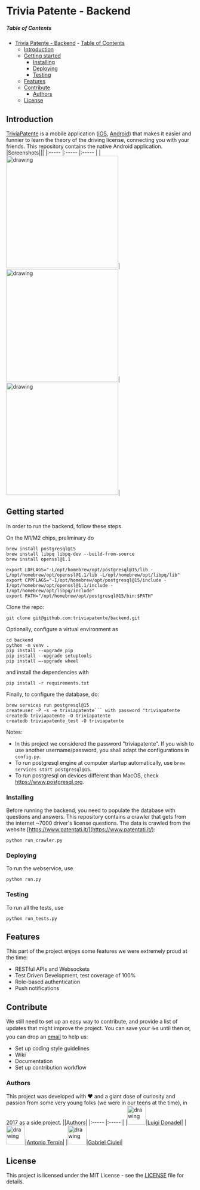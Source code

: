# Trivia Patente - Backend
##### Table of Contents
- [Trivia Patente - Backend](#trivia-patente---backend)
        - [Table of Contents](#table-of-contents)
  - [Introduction](#introduction)
  - [Getting started](#getting-started)
    - [Installing](#installing)
    - [Deploying](#deploying)
    - [Testing](#testing)
  - [Features](#features)
  - [Contribute](#contribute)
    - [Authors](#authors)
  - [License](#license)

<a name="intro"></a>
## Introduction

[TriviaPatente](https://triviapatente.github.io) is a mobile application ([iOS](https://github.com/triviapatente/ios), [Android](https://github.com/triviapatente/android)) that makes it easier and funnier to learn the theory of the driving license, connecting you with your friends.
This repository contains the native Android application.
|Screenshots|||
|:----- |:----- |:----- |
|<img src="https://github.com/triviapatente/triviapatente.github.io/blob/main/images/screen1.png" alt="drawing" width="300"/>|<img src="https://github.com/triviapatente/triviapatente.github.io/blob/main/images/screen2.png" alt="drawing" width="300"/>|<img src="https://github.com/triviapatente/triviapatente.github.io/blob/main/images/screen3.png" alt="drawing" width="300"/>|

<a name="getstarted"><a/>
## Getting started

In order to run the backend, follow these steps. 

On the M1/M2 chips, preliminary do
```console
brew install postgresql@15
brew install libpq libpq-dev --build-from-source
brew install openssl@1.1

export LDFLAGS="-L/opt/homebrew/opt/postgresql@15/lib -L/opt/homebrew/opt/openssl@1.1/lib -L/opt/homebrew/opt/libpq/lib"
export CPPFLAGS="-I/opt/homebrew/opt/postgresql@15/include -I/opt/homebrew/opt/openssl@1.1/include -I/opt/homebrew/opt/libpq/include"
export PATH="/opt/homebrew/opt/postgresql@15/bin:$PATH"
```

Clone the repo:
```console
git clone git@github.com:triviapatente/backend.git
```

Optionally, configure a virtual environment as
```console
cd backend
python -m venv .
pip install --upgrade pip
pip install --upgrade setuptools
pip install –-upgrade wheel
```
and install the dependencies with
```console
pip install -r requirements.txt
```

Finally, to configure the database, do:
```console
brew services run postgresql@15
createuser -P -s -e triviapatente``` with password "triviapatente
createdb triviapatente -O triviapatente
createdb triviapatente_test -O triviapatente
```

Notes:
+ In this project we considered the password "triviapatente". If you wish to use another username/password, you shall adapt the configurations in ```config.py```.
+ To run postgresql engine at computer startup automatically, use ```brew services start postgresql@15```.
+ To run postgresql on devices different than MacOS, check https://www.postgresql.org.

<a name="installing"><a/>
### Installing
Before running the backend, you need to populate the database with questions and answers. This repository contains a crawler that gets from the internet ~7000 driver's license questions. The data is crawled from the website [https://www.patentati.it/](https://www.patentati.it/):
```console
python run_crawler.py
```

### Deploying
To run the webservice, use
```console
python run.py
```

### Testing
To run all the tests, use
```console
python run_tests.py
```

<a name="features"></a>
## Features
This part of the project enjoys some features we were extremely proud at the time:
+ RESTful APIs and Websockets
+ Test Driven Development, test coverage of 100%
+ Role-based authentication
+ Push notifications

<a name="contribute"><a/>
## Contribute
We still need to set up an easy way to contribute, and provide a list of updates that might improve the project. You can save your ☕️s until then or, you
can drop an [email](mailto:luigi.donadel@gmail.com) to help us:
+ Set up coding style guidelines
+ Wiki
+ Documentation
+ Set up contribution workflow
<a name="authors"><a/>
### Authors
This project was developed with ❤️ and a giant dose of curiosity and passion from some very young folks (we were in our teens at the time), in 2017 as a side project.
||Authors|
|:----- |:----- |
|<img src="https://avatars.githubusercontent.com/u/7453120?v=4" alt="drawing" width="50"/>|[Luigi Donadel](https://luigidonadel.com)|
|<img src="https://avatars.githubusercontent.com/u/20773447?v=4" alt="drawing" width="50"/>|[Antonio Terpin](https://antonioterpin.com)|
|<img src="https://media.licdn.com/dms/image/C4D03AQGvkKpgIYl6jg/profile-displayphoto-shrink_200_200/0/1517931535631?e=1695859200&v=beta&t=uiddasmwI5VnP5TYdeuWd57geP_DArgR7vONoI901hk" alt="drawing" width="50"/>|[Gabriel Ciulei](https://www.linkedin.com/in/gabriel-ciulei)|

<a name="license"><a/>
## License
This project is licensed under the MIT License - see the [LICENSE](https://github.com/triviapatente/backend/blob/master/LICENSE) file for details.
